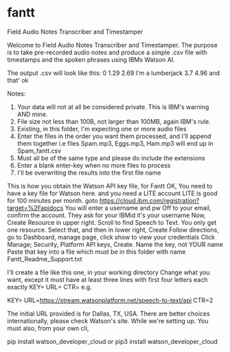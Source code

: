 # fantt
Field Audio Notes Transcriber and Timestamper

Welcome to Field Audio Notes Transcriber and Timestamper.
The purpose is to take pre-recorded audio notes and
produce a simple .csv file with timestamps and the spoken phrases
using IBMs Watson AI.

The output .csv will look like this:
   0
   1.29	2.69	I'm a lumberjack
   3.7	4.96	and that' ok

Notes:
   1. Your data will not at all be considered private.  This is IBM's warning AND mine.
   2. File size not less than 100B, not larger than 100MB, again IBM's rule.
   3. Existing, in this folder, I'm expecting one or more audio files
   4. Enter the files in the order you want them processed, and I'll append them together
      i.e files Spam.mp3, Eggs.mp3, Ham.mp3 will end up in Spam_fantt.csv
   5. Must all be of the same type and please do include the extensions
   6. Enter a blank enter-key when no more files to process
   7. I'll be overwriting the results into the first file name

This is how you obtain the Watson API key file, for Fantt
   OK, You need to have a key file for Watson here.  and you need a LITE account
   LITE is good for 100 minutes per month.
   goto https://cloud.ibm.com/registration?target=%2Fapidocs
   You will enter a username and pw
   Off to your email, confirm the account.  They ask for your IBMid it's your username
   Now, Create Resource in upper right. Scroll to find Speech to Text.  You only get one resource.
   Select that, and then in lower right, Create
   Follow directions, go to Dashboard, manage page, click show to view your credentials
   Click Manage; Security, Platform API keys, Create.  Name the key, not YOUR name
   Paste that key into a file which must be in this folder with name Fantt_Readme_Support.txt

I'll create a file like this one, in your working directory
Change what you want, except it must have at least three lines with first four 
letters each exactly KEY= URL= CTR= e.g.

KEY=<yourkeyhere>
URL=https://stream.watsonplatform.net/speech-to-text/api
CTR=2
  
The initial URL provided is for Dallas, TX, USA.
There are better choices internationally, please check Watson's site.
While we're setting up. You must also, from your own cli,  

pip install watson_developer_cloud
or
pip3 install watson_developer_cloud
